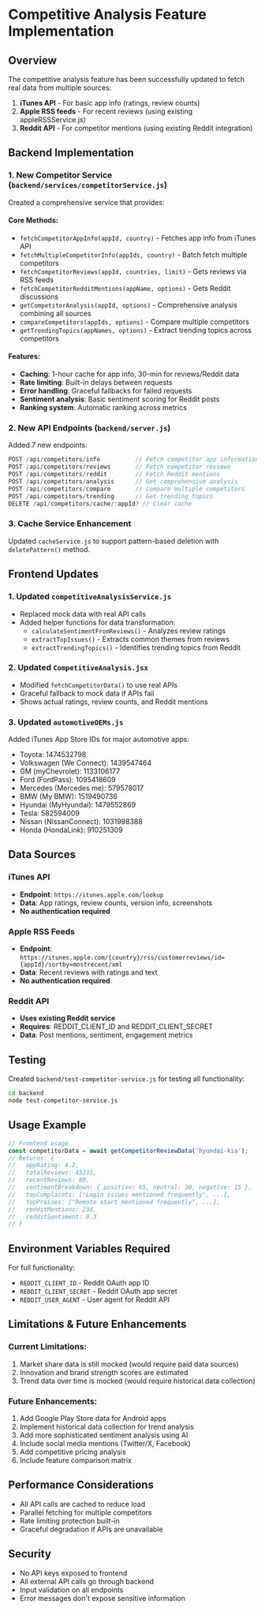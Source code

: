 # Competitive Analysis Feature Implementation

## Overview
The competitive analysis feature has been successfully updated to fetch real data from multiple sources:
1. **iTunes API** - For basic app info (ratings, review counts)
2. **Apple RSS feeds** - For recent reviews (using existing appleRSSService.js)
3. **Reddit API** - For competitor mentions (using existing Reddit integration)

## Backend Implementation

### 1. New Competitor Service (`backend/services/competitorService.js`)
Created a comprehensive service that provides:

#### Core Methods:
- `fetchCompetitorAppInfo(appId, country)` - Fetches app info from iTunes API
- `fetchMultipleCompetitorInfo(appIds, country)` - Batch fetch multiple competitors
- `fetchCompetitorReviews(appId, countries, limit)` - Gets reviews via RSS feeds
- `fetchCompetitorRedditMentions(appName, options)` - Gets Reddit discussions
- `getCompetitorAnalysis(appId, options)` - Comprehensive analysis combining all sources
- `compareCompetitors(appIds, options)` - Compare multiple competitors
- `getTrendingTopics(appNames, options)` - Extract trending topics across competitors

#### Features:
- **Caching**: 1-hour cache for app info, 30-min for reviews/Reddit data
- **Rate limiting**: Built-in delays between requests
- **Error handling**: Graceful fallbacks for failed requests
- **Sentiment analysis**: Basic sentiment scoring for Reddit posts
- **Ranking system**: Automatic ranking across metrics

### 2. New API Endpoints (`backend/server.js`)

Added 7 new endpoints:

```javascript
POST /api/competitors/info          // Fetch competitor app information
POST /api/competitors/reviews       // Fetch competitor reviews
POST /api/competitors/reddit        // Fetch Reddit mentions
POST /api/competitors/analysis      // Get comprehensive analysis
POST /api/competitors/compare       // Compare multiple competitors
POST /api/competitors/trending      // Get trending topics
DELETE /api/competitors/cache/:appId? // Clear cache
```

### 3. Cache Service Enhancement
Updated `cacheService.js` to support pattern-based deletion with `deletePattern()` method.

## Frontend Updates

### 1. Updated `competitiveAnalysisService.js`
- Replaced mock data with real API calls
- Added helper functions for data transformation:
  - `calculateSentimentFromReviews()` - Analyzes review ratings
  - `extractTopIssues()` - Extracts common themes from reviews
  - `extractTrendingTopics()` - Identifies trending topics from Reddit

### 2. Updated `CompetitiveAnalysis.jsx`
- Modified `fetchCompetitorData()` to use real APIs
- Graceful fallback to mock data if APIs fail
- Shows actual ratings, review counts, and Reddit mentions

### 3. Updated `automotiveOEMs.js`
Added iTunes App Store IDs for major automotive apps:
- Toyota: 1474532798
- Volkswagen (We Connect): 1439547464
- GM (myChevrolet): 1133106177
- Ford (FordPass): 1095418609
- Mercedes (Mercedes me): 579578017
- BMW (My BMW): 1519490736
- Hyundai (MyHyundai): 1479552869
- Tesla: 582594009
- Nissan (NissanConnect): 1031998388
- Honda (HondaLink): 910251309

## Data Sources

### iTunes API
- **Endpoint**: `https://itunes.apple.com/lookup`
- **Data**: App ratings, review counts, version info, screenshots
- **No authentication required**

### Apple RSS Feeds
- **Endpoint**: `https://itunes.apple.com/{country}/rss/customerreviews/id={appId}/sortby=mostrecent/xml`
- **Data**: Recent reviews with ratings and text
- **No authentication required**

### Reddit API
- **Uses existing Reddit service**
- **Requires**: REDDIT_CLIENT_ID and REDDIT_CLIENT_SECRET
- **Data**: Post mentions, sentiment, engagement metrics

## Testing

Created `backend/test-competitor-service.js` for testing all functionality:
```bash
cd backend
node test-competitor-service.js
```

## Usage Example

```javascript
// Frontend usage
const competitorData = await getCompetitorReviewData('hyundai-kia');
// Returns: {
//   appRating: 4.2,
//   totalReviews: 45231,
//   recentReviews: 89,
//   sentimentBreakdown: { positive: 65, neutral: 20, negative: 15 },
//   topComplaints: ["Login issues mentioned frequently", ...],
//   topPraises: ["Remote start mentioned frequently", ...],
//   redditMentions: 234,
//   redditSentiment: 0.3
// }
```

## Environment Variables Required

For full functionality:
- `REDDIT_CLIENT_ID` - Reddit OAuth app ID
- `REDDIT_CLIENT_SECRET` - Reddit OAuth app secret
- `REDDIT_USER_AGENT` - User agent for Reddit API

## Limitations & Future Enhancements

### Current Limitations:
1. Market share data is still mocked (would require paid data sources)
2. Innovation and brand strength scores are estimated
3. Trend data over time is mocked (would require historical data collection)

### Future Enhancements:
1. Add Google Play Store data for Android apps
2. Implement historical data collection for trend analysis
3. Add more sophisticated sentiment analysis using AI
4. Include social media mentions (Twitter/X, Facebook)
5. Add competitive pricing analysis
6. Include feature comparison matrix

## Performance Considerations

- All API calls are cached to reduce load
- Parallel fetching for multiple competitors
- Rate limiting protection built-in
- Graceful degradation if APIs are unavailable

## Security

- No API keys exposed to frontend
- All external API calls go through backend
- Input validation on all endpoints
- Error messages don't expose sensitive information